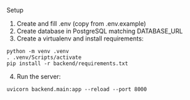 Setup

1. Create and fill .env (copy from .env.example)
2. Create database in PostgreSQL matching DATABASE_URL
3. Create a virtualenv and install requirements:

```
python -m venv .venv
. .venv/Scripts/activate
pip install -r backend/requirements.txt
```

4. Run the server:

```
uvicorn backend.main:app --reload --port 8000
```
